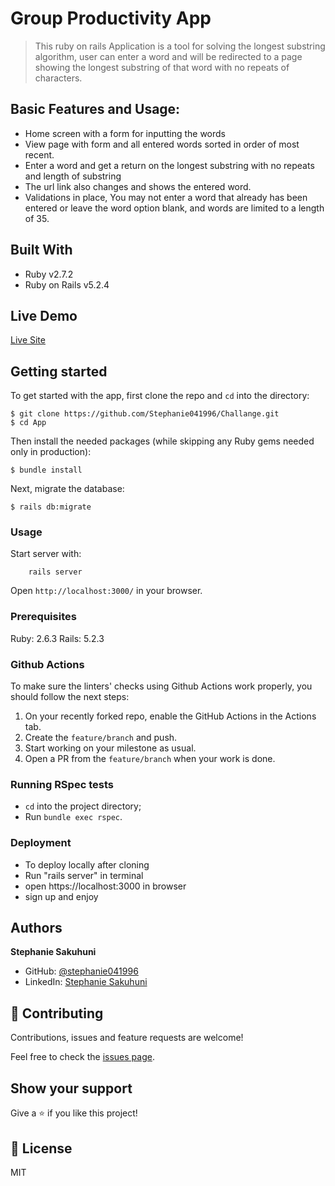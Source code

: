 # Group Productivity App

> This ruby on rails Application is a tool for solving the longest substring algorithm, user can enter a word and will be redirected to a page showing the longest substring of that word with no repeats of characters. 

## Basic Features and Usage:
-  Home screen with a form for inputting the words
-  View page with form and all entered words sorted in order of most recent.
-  Enter a word and get a return on the longest substring with no repeats and length of substring
-  The url link also changes and shows the entered word.
-  Validations in place, You may not enter a word that already has been entered or leave the word option blank, and words are limited to a length of 35.

## Built With

- Ruby v2.7.2
- Ruby on Rails v5.2.4

## Live Demo

[Live Site](https://longest-sub-string.herokuapp.com/)


## Getting started

To get started with the app, first clone the repo and `cd` into the directory:

```
$ git clone https://github.com/Stephanie041996/Challange.git
$ cd App
```

Then install the needed packages (while skipping any Ruby gems needed only in production):

```
$ bundle install
```

Next, migrate the database:

```
$ rails db:migrate
```

### Usage

Start server with:

```
    rails server
```

Open `http://localhost:3000/` in your browser.

### Prerequisites

Ruby: 2.6.3
Rails: 5.2.3



### Github Actions

To make sure the linters' checks using Github Actions work properly, you should follow the next steps:

1. On your recently forked repo, enable the GitHub Actions in the Actions tab.
2. Create the `feature/branch` and push.
3. Start working on your milestone as usual.
4. Open a PR from the `feature/branch` when your work is done.


### Running RSpec tests

- `cd` into the project directory;
- Run `bundle exec rspec`. 


### Deployment
- To deploy locally after cloning
- Run "rails server" in terminal
- open https://localhost:3000 in browser
- sign up and enjoy

## Authors

**Stephanie Sakuhuni**

- GitHub: [@stephanie041996](https://github.com/Stephanie041996)
- LinkedIn: [Stephanie Sakuhuni](www.linkedin.com/in/stephanie-michelle-sakuhuni) 

## 🤝 Contributing

Contributions, issues and feature requests are welcome!

Feel free to check the [issues page](https://github.com/Stephanie041996/Challange/issues).

## Show your support

Give a ⭐️ if you like this project!

## 📝 License

MIT


